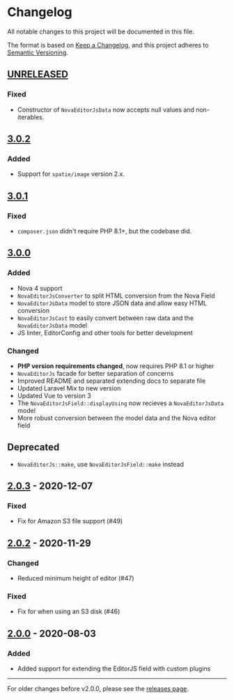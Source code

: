 # Changelog

All notable changes to this project will be documented in this file.

The format is based on [Keep a Changelog](https://keepachangelog.com/en/1.0.0/),
and this project adheres to [Semantic Versioning](https://semver.org/spec/v2.0.0.html).

## [UNRELEASED]

### Fixed
- Constructor of `NovaEditorJsData` now accepts null values and non-iterables.

## [3.0.2]

### Added
- Support for `spatie/image` version 2.x.

## [3.0.1]

### Fixed
- `composer.json` didn't require PHP 8.1+, but the codebase did.

## [3.0.0]

### Added
- Nova 4 support
- `NovaEditorJsConverter` to split HTML conversion from the Nova Field
- `NovaEditorJsData` model to store JSON data and allow easy HTML conversion
- `NovaEditorJsCast` to easily convert between raw data and the `NovaEditorJsData` model
- JS linter, EditorConfig and other tools for better development

### Changed
- **PHP version requirements changed**, now requires PHP 8.1 or higher
- `NovaEditorJs` facade for better separation of concerns
- Improved README and separated extending docs to separate file
- Updated Laravel Mix to new version
- Updated Vue to version 3
- The `NovaEditorJsField::displayUsing` now recieves a `NovaEditorJsData` model
- More robust conversion between the model data and the Nova editor field

## Deprecated
- `NovaEditorJs::make`, use `NovaEditorJsField::make` instead

## [2.0.3] - 2020-12-07

### Fixed
- Fix for Amazon S3 file support (#49)

## [2.0.2] - 2020-11-29

### Changed
- Reduced minimum height of editor (#47)

### Fixed
- Fix for when using an S3 disk (#46)

## [2.0.0] - 2020-08-03

### Added
- Added support for extending the EditorJS field with custom plugins

---

For older changes before v2.0.0, please see the [releases page](https://github.com/advoor/nova-editor-js/releases).

[unreleased]: https://github.com/advoor/nova-editor-js/compare/v3.0.2..master
[3.0.2]: https://github.com/advoor/nova-editor-js/releases/v3.0.2
[3.0.1]: https://github.com/advoor/nova-editor-js/releases/v3.0.1
[3.0.0]: https://github.com/advoor/nova-editor-js/releases/v3.0.0
[2.0.3]: https://github.com/advoor/nova-editor-js/releases/v2.0.3
[2.0.2]: https://github.com/advoor/nova-editor-js/releases/v2.0.2
[2.0.0]: https://github.com/advoor/nova-editor-js/releases/v2.0.0
